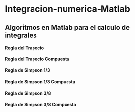 # Integracion-numerica-Matlab
## Algoritmos en Matlab para el calculo de integrales
#### Regla del Trapecio 
#### Regla del Trapecio Compuesta 
#### Regla de Simpson 1/3 
#### Regla de Simpson 1/3 Compuesta
#### Regla de Simpson 3/8 
#### Regla de Simpson 3/8 Compuesta 
